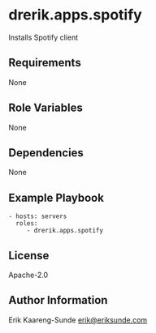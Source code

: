 drerik.apps.spotify
=========

Installs Spotify client

Requirements
------------

None

Role Variables
--------------

None

Dependencies
------------

None

Example Playbook
----------------


    - hosts: servers
      roles:
         - drerik.apps.spotify

License
-------

Apache-2.0

Author Information
------------------

Erik Kaareng-Sunde <erik@eriksunde.com>
